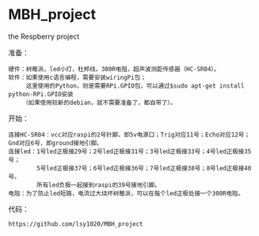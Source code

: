 # MBH_project
the Respberry project

准备：
    
	硬件：树莓派，led小灯，杜邦线，300R电阻，超声波测距传感器（HC-SR04）。
    软件：如果使用c语言编程，需要安装wiringPi包；
         这里使用的Python，则是需要RPi.GPIO包，可以通过$sudo apt-get install python-RPi.GPIO安装
        （如果使用较新的debian，就不需要准备了，都自带了）。
开始：
    
	连接HC-SR04：vcc对应raspi的2号针脚，即5v电源口；Trig对应11号；Echo对应12号；Gnd对应6号，即ground接地引脚。
    连接led：1号led正极接29号；2号led正极接31号；3号led正极接33号；4号led正极接35号；
            5号led正极接37号；6号led正极接36号；7号led正极接38号；8号led正极接40号。
            所有led负极一起接到raspi的39号接地引脚。
    电阻：为了防止led短路，电流过大烧坏树莓派，可以在每个led正极处接一个300R电阻。
    
代码：
    
	https://github.com/lsy1020/MBH_project
